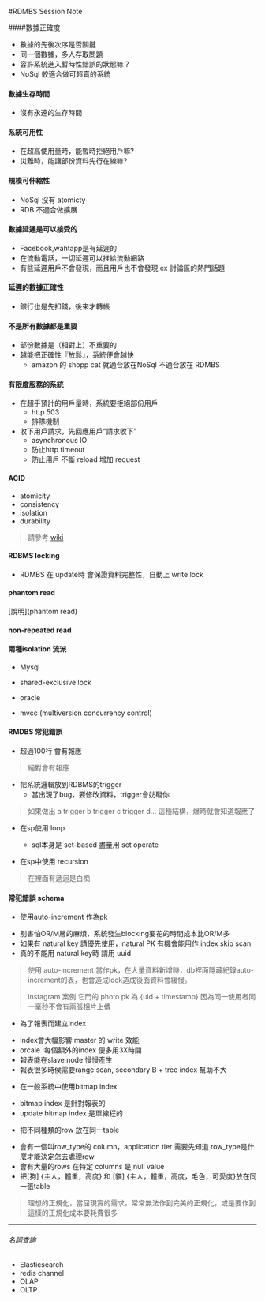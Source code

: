 #RDMBS Session Note

####數據正確度
* 數據的先後次序是否關鍵
* 同一個數據，多人存取問題
* 容許系統進入暫時性錯誤的狀態嘛？
* NoSql 較適合做可超賣的系統

#### 數據生存時間
* 沒有永遠的生存時間

#### 系統可用性
* 在超高使用量時，能暫時拒絕用戶嘛?
* 災難時，能讓部份資料先行在線嘛?

#### 規模可伸縮性
* NoSql 沒有 atomicty
* RDB 不適合做擴展

#### 數據延遲是可以接受的
* Facebook,wahtapp是有延遲的
* 在流動電話，一切延遲可以推給流動網路
* 有些延遲用戶不會發現，而且用戶也不會發現 ex 討論區的熱門話題

#### 延遲的數據正確性
* 銀行也是先扣錢，後來才轉帳

#### 不是所有數據都是重要
* 部份數據是（相對上）不重要的
* 越能把正確性『放鬆』，系統便會越快
    - amazon 的 shopp cat 就適合放在NoSql 不適合放在 RDMBS

#### 有限度服務的系統
* 在超乎預計的用戶量時，系統要拒絕部份用戶
    - http 503
    - 排隊機制
* 收下用戶請求，先回應用戶"請求收下"
    - asynchronous IO
    - 防止http timeout
    - 防止用戶 不斷 reload 增加 request

#### ACID
* atomicity
* consistency
* isolation
* durability

> 請參考 [wiki](https://zh.wikipedia.org/zh-tw/ACID)

#### RDBMS locking
* RDMBS 在 update時 會保證資料完整性，自動上 write lock

#### phantom read
[說明](phantom read)

#### non-repeated read

#### 兩種isolation 流派
* Mysql
 - shared-exclusive lock
* oracle
 - mvcc (multiversion concurrency control)

#### RMDBS 常犯錯誤
* 超過100行 會有報應
> 絕對會有報應

* 把系統邏輯放到RDBMS的trigger
    - 當出現了bug，要修改資料，trigger會妨礙你

> 如果做出 a trigger b trigger c trigger d... 這種結構，爆時就會知道報應了

* 在sp使用 loop
    - sql本身是 set-based 盡量用 set operate
    
* 在sp中使用 recursion
> 在裡面有遞迴是白痴

#### 常犯錯誤 schema
* 使用auto-increment 作為pk
 - 別害怕OR/M層的麻煩，系統發生blocking要花的時間成本比OR/M多
 - 如果有 natural key 請優先使用，natural PK 有機會能用作 index skip scan
 - 真的不能用 natural key時 請用 uuid
> 使用 auto-increment 當作pk，在大量資料新增時，db裡面隱藏紀錄auto-increment的表，也會造成lock造成後面資料會緩慢。
>
> instagram 案例 它門的 photo pk 為 {uid + timestamp} 因為同一使用者同一毫秒不會有兩張相片上傳


* 為了報表而建立index
 - index會大幅影響 master 的 write 效能
 - orcale :每個額外的index 便多用3X時間
 - 報表能在slave node 慢慢產生
 - 報表很多時侯需要range scan, secondary B + tree index 幫助不大

* 在一般系統中使用bitmap index
 - bitmap index 是針對報表的
 - update bitmap index 是單線程的

* 把不同種類的row 放在同一table
 - 會有一個叫row_type的 column，application tier 需要先知道 row_type是什麼才能決定怎去處理row
 - 會有大量的rows 在特定 columns 是 null value
 - 把[狗] {主人，體重，高度} 和 [貓] {主人，體重，高度，毛色，可愛度}放在同一張table

> 理想的正規化，當屈現實的需求，常常無法作到完美的正規化，或是要作到這樣的正規化成本要耗費很多

*****

###### 名詞查詢
* Elasticsearch
* redis channel
* OLAP
* OLTP

